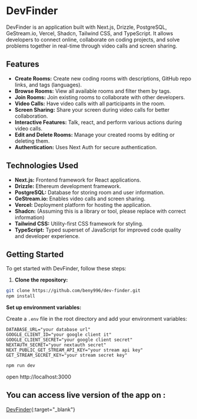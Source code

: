 # DevFinder

DevFinder is an application built with Next.js, Drizzle, PostgreSQL, GeStream.io, Vercel, Shadcn, Tailwind CSS, and TypeScript. It allows developers to connect online, collaborate on coding projects, and solve problems together in real-time through video calls and screen sharing.

## Features

- **Create Rooms:** Create new coding rooms with descriptions, GitHub repo links, and tags (languages).
- **Browse Rooms:** View all available rooms and filter them by tags.
- **Join Rooms:** Join existing rooms to collaborate with other developers.
- **Video Calls:** Have video calls with all participants in the room.
- **Screen Sharing:** Share your screen during video calls for better collaboration.
- **Interactive Features:** Talk, react, and perform various actions during video calls.
- **Edit and Delete Rooms:** Manage your created rooms by editing or deleting them.
- **Authentication:** Uses Next Auth for secure authentication.

## Technologies Used

- **Next.js:** Frontend framework for React applications.
- **Drizzle:** Ethereum development framework.
- **PostgreSQL:** Database for storing room and user information.
- **GeStream.io:** Enables video calls and screen sharing.
- **Vercel:** Deployment platform for hosting the application.
- **Shadcn:** (Assuming this is a library or tool, please replace with correct information)
- **Tailwind CSS:** Utility-first CSS framework for styling.
- **TypeScript:** Typed superset of JavaScript for improved code quality and developer experience.

## Getting Started

To get started with DevFinder, follow these steps:

1. **Clone the repository:**

```bash
git clone https://github.com/beny996/dev-finder.git
npm install
```

**Set up environment variables:**

Create a `.env` file in the root directory and add your environment variables:

    DATABASE_URL="your database url"
    GOOGLE_CLIENT_ID="your google client it"
    GOOGLE_CLIENT_SECRET="your google client secret"
    NEXTAUTH_SECRET="your nextauth secret"
    NEXT_PUBLIC_GET_STREAM_API_KEY="your stream api key"
    GET_STREAM_SECRET_KEY="your stream secret key"

```bash
npm run dev
```

open http://localhost:3000

## You can access live version of the app on :

[DevFinder](https://dev-finder-amber-two.vercel.app/){:target="\_blank"}
